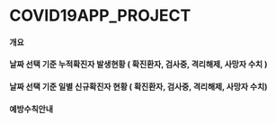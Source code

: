 # COVID19APP_PROJECT

#### 개요
#### 날짜 선택 기준 누적확진자 발생현황 ( 확진환자, 검사중, 격리해제, 사망자 수치 )
#### 날짜 선택 기준 일별 신규확진자 현황 ( 확진환자, 검사중, 격리해제, 사망자 수치)
#### 예방수칙안내

